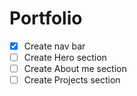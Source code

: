 # Portfolio

- [x] Create nav bar
- [ ] Create Hero section
- [ ] Create About me section
- [ ] Create Projects section

